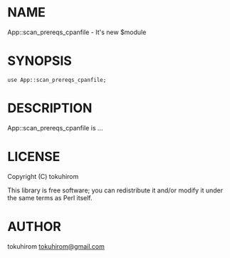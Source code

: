 # NAME

App::scan\_prereqs\_cpanfile - It's new $module

# SYNOPSIS

    use App::scan_prereqs_cpanfile;

# DESCRIPTION

App::scan\_prereqs\_cpanfile is ...

# LICENSE

Copyright (C) tokuhirom

This library is free software; you can redistribute it and/or modify
it under the same terms as Perl itself.

# AUTHOR

tokuhirom <tokuhirom@gmail.com>

